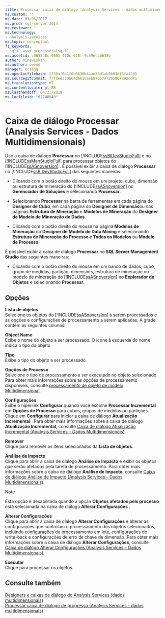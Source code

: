 ```yaml
---
title: Processar caixa de diálogo (Analysis Services - dados multidimensionais) | Microsoft Docs
ms.custom: ''
ms.date: 03/06/2017
ms.prod: sql-server-2014
ms.reviewer: ''
ms.technology:
- analysis-services
ms.topic: conceptual
f1_keywords:
- sql12.asvs.processdialog.f1
ms.assetid: c065248c-9001-4f0c-928f-9c59eccb618b
author: minewiskan
ms.author: owend
manager: craigg
ms.openlocfilehash: 2739af6b1fdb6630b44ae56d1ab0b83ef5fa4535
ms.sourcegitcommit: f7fced330b64d6616aeb8766747295807c92dd41
ms.translationtype: MT
ms.contentlocale: pt-BR
ms.lasthandoff: 04/23/2019
ms.locfileid: "62748848"
---
```

# <a name="process-dialog-box-analysis-services---multidimensional-data"></a>Caixa de diálogo Processar (Analysis Services - Dados Multidimensionais)
  Use a caixa de diálogo **Processar** no [!INCLUDE[ssBIDevStudioFull](../includes/ssbidevstudiofull-md.md)] e no [!INCLUDE[ssManStudioFull](../includes/ssmanstudiofull-md.md)] para processar objetos do [!INCLUDE[ssASnoversion](../includes/ssasnoversion-md.md)] . É possível exibir a caixa de diálogo **Processar** no [!INCLUDE[ssBIDevStudioFull](../includes/ssbidevstudiofull-md.md)] das seguintes maneiras:  
  
-   Clicando com o botão direito do mouse em um projeto, cubo, dimensão ou estrutura de mineração do [!INCLUDE[ssASnoversion](../includes/ssasnoversion-md.md)] no **Gerenciador de Soluções** e selecionando **Processar**.  
  
-   Selecionando **Processar** na barra de ferramentas em cada página do **Designer de Cubo**, em cada página do **Designer de Dimensão**ou nas páginas **Estrutura de Mineração** e **Modelos de Mineração** do **Designer de Modelo de Mineração de Dados**.  
  
-   Clicando com o botão direito do mouse na página **Modelos de Mineração** do **Designer de Modelo de Data Mining** e selecionando **Estrutura de Mineração do Processo e Todos os Modelos** ou **Modelo de Processo**.  
  
 É possível exibir a caixa de diálogo **Processar** no **SQL Server Management Studio** das seguintes maneiras:  
  
-   Clicando com o botão direito do mouse em um banco de dados, cubo, grupo de medidas, partição, dimensões, estrutura de mineração ou modelo de mineração do [!INCLUDE[ssASnoversion](../includes/ssasnoversion-md.md)] no **Explorador de Objetos** e selecionando **Processar**.  
  
## <a name="options"></a>Opções  
 **Lista de objetos**  
 Selecione os objetos do [!INCLUDE[ssASnoversion](../includes/ssasnoversion-md.md)] a serem processados e as opções e configurações de processamento a serem aplicadas. A grade contém as seguintes colunas:  
  
 **Object Name**  
 Exibe o nome do objeto a ser processado. O ícone à esquerda do nome indica o tipo do objeto.  
  
 **Tipo**  
 Exibe o tipo do objeto a ser processado.  
  
 **Opções de Processo**  
 Selecione o tipo de processamento a ser executado no objeto selecionado. Para obter mais informações sobre as opções de processamento disponíveis, consulte [processamento de objeto de modelo Multidimensional](multidimensional-models/processing-a-multidimensional-model-analysis-services.md).  
  
 **Configurações**  
 Exibe o hiperlink **Configurar** quando você escolhe **Processar Incremental** em **Opções de Processo** para cubos, grupos de medidas ou partições. Clique em **Configurar** para iniciar a caixa de diálogo **Atualização Incremental** . Para obter mais informações sobre a caixa de diálogo **Atualização Incremental**, consulte [Caixa de diálogo Atualização Incremental &#40;Analysis Services – Dados Multidimensionais&#41;](incremental-update-dialog-box-analysis-services-multidimensional-data.md).  
  
 **Remover**  
 Clique para remover os itens selecionados da **Lista de objetos**.  
  
 **Análise de Impacto**  
 Clique para abrir a caixa de diálogo **Análise de Impacto** e exibir os objetos que serão afetados pela tarefa de processamento. Para obter mais informações sobre a caixa de diálogo **Análise de Impacto**, consulte [Caixa de diálogo Análise de Impacto &#40;Analysis Services – Dados Multidimensionais&#41;](impact-analysis-dialog-box-analysis-services-multidimensional-data.md).  
  
> [!NOTE]  
>  Esta opção é desabilitada quando a opção **Objetos afetados pelo processo** está selecionada na caixa de diálogo **Alterar Configurações** .  
  
 **Alterar Configurações**  
 Clique para abrir a caixa de diálogo **Alterar Configurações** e alterar as configurações que controlam o processamento dos objetos selecionados, incluindo configurações de processamento em lote, configurações de write-back e configurações de erro de chave de dimensão. Para obter mais informações sobre a caixa de diálogo **Alterar Configurações**, consulte [Caixa de diálogo Alterar Configurações &#40;Analysis Services – Dados Multidimensionais&#41;](change-settings-dialog-box-analysis-services-multidimensional-data.md).  
  
 **Executar**  
 Clique para processar os objetos.  
  
## <a name="see-also"></a>Consulte também  
 [Designers e caixas de diálogo do Analysis Services &#40;dados multidimensionais&#41;](analysis-services-designers-and-dialog-boxes-multidimensional-data.md)   
 [Processar caixa de diálogo de progresso &#40;Analysis Services - dados multidimensionais&#41;](process-progress-dialog-box-analysis-services-multidimensional-data.md)  
  
  

